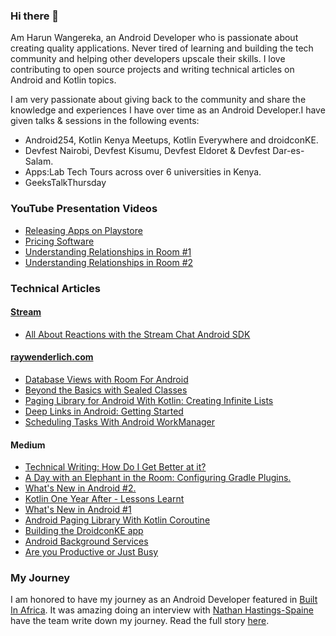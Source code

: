 ### Hi there 👋

Am Harun Wangereka, an Android Developer who is passionate about creating quality applications. Never tired of learning and building the tech community and helping other developers upscale their skills. I love contributing to open source projects and writing technical articles on Android and Kotlin topics.

I am very passionate about giving back to the community and share the knowledge and experiences I have over time as an Android Developer.I have given talks & sessions in the following events:
- Android254, Kotlin Kenya Meetups, Kotlin Everywhere and droidconKE. 
- Devfest Nairobi, Devfest Kisumu, Devfest Eldoret & Devfest Dar-es-Salam.  
- Apps:Lab Tech Tours across over 6 universities in Kenya. 
- GeeksTalkThursday  

### YouTube Presentation Videos

- [Releasing Apps on Playstore](https://youtu.be/ajWQmWxT5kc) 
- [Pricing Software](https://youtu.be/Y0g_2Sx5Olc) 
- [Understanding Relationships in Room #1](https://youtu.be/Ocw-G7Cmp9A) 
- [Understanding Relationships in Room #2](https://youtu.be/MZkGzs7r088) 

### Technical Articles

#### [Stream](https://getstream.io/)
- [All About Reactions with the Stream Chat Android SDK](https://getstream.io/blog/android-sdk-reactions/)

#### [raywenderlich.com](https://www.raywenderlich.com/)
- [Database Views with Room For Android](https://www.raywenderlich.com/10194335-database-views-with-room-for-android)
- [Beyond the Basics with Sealed Classes](https://www.raywenderlich.com/7547739-kotlin-and-android-beyond-the-basics-with-sealed-classes)
- [Paging Library for Android With Kotlin: Creating Infinite Lists](https://www.raywenderlich.com/12244218-paging-library-for-android-with-kotlin-creating-infinite-lists)
- [Deep Links in Android: Getting Started](https://www.raywenderlich.com/18330247-deep-links-in-android-getting-started)
- [Scheduling Tasks With Android WorkManager](https://www.raywenderlich.com/20689637-scheduling-tasks-with-android-workmanager)

#### Medium
- [Technical Writing: How Do I Get Better at it?](https://harunwangereka.medium.com/technical-writing-how-do-i-get-better-at-it-4af86aa49a38)
- [A Day with an Elephant in the Room: Configuring Gradle Plugins.](https://medium.com/@harunwangereka/a-day-with-an-elephant-in-the-room-configuring-gradle-plugins-3331b0be64c7) 
- [What's New in Android #2.](https://medium.com/@harunwangereka/whats-new-in-android-2-a-ton-of-updates-ba4f2804890c)  
- [Kotlin One Year After - Lessons Learnt](https://medium.com/@harunwangereka/kotlin-one-year-after-lessons-learnt-1a9f0822f53c) 
- [What's New in Android #1](https://medium.com/@harunwangereka/whats-new-in-android-a-technical-approach-bdb13d0a3ce) 
- [Android Paging Library With Kotlin Coroutine](https://medium.com/@harunwangereka/android-paging-library-with-kotlin-coroutines-b96602e3fae3) 
- [Building the DroidconKE app](https://medium.com/@harunwangereka/building-droidconke-android-app-5f91c406faac) 
- [Android Background Services](https://medium.com/@harunwangereka/android-background-services-b5aac6be3f04) 
- [Are you Productive or Just Busy](https://medium.com/@harunwangereka/are-you-productive-or-just-busy-69abecebf043) 

### My Journey
I am honored to have my journey as an Android Developer featured in [Built In Africa](https://www.builtinafrica.io/). It was amazing doing an interview with [Nathan Hastings-Spaine](https://www.linkedin.com/in/nathanhs/) have the team write down my journey. Read the full story [here](https://www.builtinafrica.io/blog-post/harun-wangereka-appslab).


